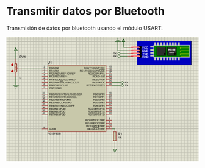 # Transmitir datos por Bluetooth
Transmisión de datos por bluetooth usando el módulo USART.

![alt text](circuito.PNG)